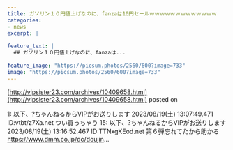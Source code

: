 ```yaml
---
title: ガソリン１０円値上げなのに、fanzaは10円セールｗｗｗｗｗｗｗｗｗｗｗｗｗ
categories:
- news
excerpt: |
  
feature_text: |
  ## ガソリン１０円値上げなのに、fanzaは...
  
feature_image: "https://picsum.photos/2560/600?image=733"
image: "https://picsum.photos/2560/600?image=733"
---
```


[http://vipsister23.com/archives/10409658.html](http://vipsister23.com/archives/10409658.html)
posted on 

<!--more-->

1: 以下、?ちゃんねるからVIPがお送りします 2023/08/19(土) 13:07:49.471 ID:vtbt/z7Xa.net つい買っちゃう 15: 以下、?ちゃんねるからVIPがお送りします 2023/08/19(土) 13:16:52.467 ID:TTNxgKEod.net 第６弾忘れてたから助かる https://www.dmm.co.jp/dc/doujin...
